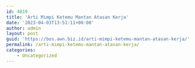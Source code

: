 ```yaml
---
id: 4819
title: 'Arti Mimpi Ketemu Mantan Atasan Kerja'
date: '2023-04-03T13:51:11+00:00'
author: admin
layout: post
guid: 'https://bos.awn.biz.id/arti-mimpi-ketemu-mantan-atasan-kerja/'
permalink: /arti-mimpi-ketemu-mantan-atasan-kerja/
categories:
    - Uncategorized
---
```


